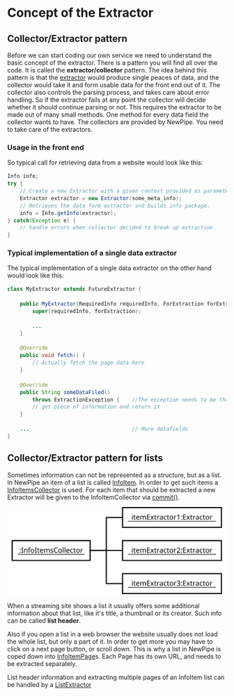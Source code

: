 # Concept of the Extractor

## Collector/Extractor pattern

Before we can start coding our own service we need to understand the basic concept of the extractor. There is a pattern
you will find all over the code. It is called the __extractor/collector__ pattern. The idea behind this pattern is that
the [extractor](https://teamnewpipe.github.io/NewPipeExtractor/javadoc/org/schabi/newpipe/extractor/Extractor.html)
would produce single peaces of data, and the collector would take it and form usable data for the front end out of it.
The collector also controls the parsing process, and takes care about error handling. So if the extractor fails at any
point the collector will decide whether it should continue parsing or not. This requires the extractor to be made out of
many small methods. One method for every data field the collector wants to have. The collectors are provided by NewPipe.
You need to take care of the extractors.

### Usage in the front end

So typical call for retrieving data from a website would look like this:
```java
Info info;
try {
    // Create a new Extractor with a given context provided as parameter.
    Extractor extractor = new Extractor(some_meta_info);
    // Retrieves the data form extractor and builds info package.
    info = Info.getInfo(extractor);
} catch(Exception e) {
    // handle errors when collector decided to break up extraction
}
```

### Typical implementation of a single data extractor

The typical implementation of a single data extractor on the other hand would look like this:
```java
class MyExtractor extends FutureExtractor {

    public MyExtractor(RequiredInfo requiredInfo, ForExtraction forExtraction) {
        super(requiredInfo, forExtraction);

        ...
    }

    @Override
    public void fetch() {
        // Actually fetch the page data here
    }

    @Override
    public String someDataFiled() 
        throws ExtractionException {    //The exception needs to be thrown if someting failed
        // get piece of information and return it
    }

    ...                                 // More datafields
}
```

## Collector/Extractor pattern for lists

Sometimes information can not be represented as a structure, but as a list. In NewPipe an item of a list is called
[InfoItem](https://teamnewpipe.github.io/NewPipeExtractor/javadoc/org/schabi/newpipe/extractor/InfoItem.html). In order
to get such items a [InfoItemsCollector](https://teamnewpipe.github.io/NewPipeExtractor/javadoc/org/schabi/newpipe/extractor/InfoItemCollector.html)
is used. For each item that should be extracted a new Extractor will be given to the InfoItemCollector via [commit()](https://teamnewpipe.github.io/NewPipeExtractor/javadoc/org/schabi/newpipe/extractor/InfoItemCollector.html#commit-E-).

![InfoItemsCollector_objectdiagram.svg](img/InfoItemsCollector_objectdiagram.svg)

When a streaming site shows a list it usually offers some additional information about that list, like it's title, a thumbnail
or its creator. Such info can be called __list header__.

Also if you open a list in a web browser the website usually does not load the whole list, but only a part
of it. In order to get more you may have to click on a next page button, or scroll down. This is why a list in
NewPipe is coped down into [InfoItemPage](https://teamnewpipe.github.io/NewPipeExtractor/javadoc/org/schabi/newpipe/extractor/ListExtractor.NextItemsResult.html)s. Each Page has its own URL, and needs to be extracted separately.

List header information and extracting multiple pages of an InfoItem list can be handled by a
[ListExtractor](https://teamnewpipe.github.io/NewPipeExtractor/javadoc/org/schabi/newpipe/extractor/ListExtractor.html)






